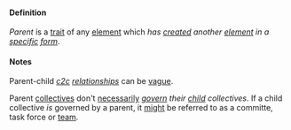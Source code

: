 #### Definition

*Parent* is a [trait](https://github.com/gcassel/Modular-Organization-Terminology/blob/master/terms/trait.md) of any [element](https://github.com/gcassel/Modular-Organization-Terminology/blob/master/terms/element.md) which *has [created](https://github.com/gcassel/Modular-Organization-Terminology/blob/master/terms/create.md) another [element](https://github.com/gcassel/Modular-Organization-Terminology/blob/master/terms/element.md) in a [specific](https://github.com/gcassel/Modular-Organization-Terminology/blob/master/terms/specific.md) [form](https://github.com/gcassel/Modular-Organization-Terminology/blob/master/terms/form.md)*.  

#### Notes

Parent-child *[c2c](https://github.com/gcassel/Modular-Organization-Terminology/blob/master/compound-terms/c2c.md) [relationships](https://github.com/gcassel/Modular-Organization-Terminology/blob/master/terms/relate.md)* can be [vague](https://github.com/gcassel/Modular-Organization-Terminology/blob/master/terms/vague.md).

Parent [collectives](https://github.com/gcassel/Modular-Organization-Terminology/blob/master/terms/collective.md) don't [necessarily](https://github.com/gcassel/Modular-Organization-Terminology/blob/master/terms/require.md) *[govern](https://github.com/gcassel/Modular-Organization-Terminology/blob/master/terms/govern.md) their [child](https://github.com/gcassel/Modular-Organization-Terminology/blob/master/terms/child.md) collectives*.  If a child collective *is* governed by a parent, it [might](https://github.com/gcassel/Modular-Organization-Terminology/blob/master/terms/might.md) be referred to as a committe, task force or [team](https://github.com/gcassel/Modular-Organization-Terminology/blob/master/terms/team.md).
